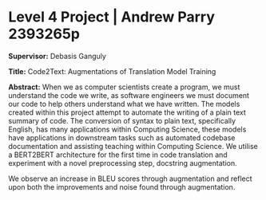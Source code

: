 # Level 4 Project | Andrew Parry 2393265p

**Supervisor:** Debasis Ganguly

**Title:** Code2Text: Augmentations of Translation Model Training

**Abstract:**
When we as computer scientists create a program, we must understand the code we write, as software engineers we must document our code to help others understand what we have written. The models created within this project attempt to automate the writing of a plain text summary of code. The conversion of syntax to plain text, specifically English, has many applications within Computing Science, these models have applications in downstream tasks such as automated codebase documentation and assisting teaching within Computing Science. We utilise a BERT2BERT architecture for the first time in code translation and experiment with a novel preprocessing step, docstring augmentation.

We observe an increase in BLEU scores through augmentation and reflect upon both the improvements and noise found through augmentation. 

